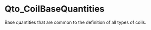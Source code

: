 # Qto_CoilBaseQuantities

Base quantities that are common to the definition of all types of coils.
<!-- end of short definition -->

